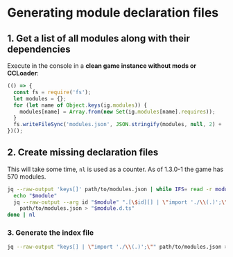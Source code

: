 # Generating module declaration files

## 1. Get a list of all modules along with their dependencies

Execute in the console in a **clean game instance without mods or CCLoader**:

```javascript
(() => {
  const fs = require('fs');
  let modules = {};
  for (let name of Object.keys(ig.modules)) {
    modules[name] = Array.from(new Set(ig.modules[name].requires));
  }
  fs.writeFileSync('modules.json', JSON.stringify(modules, null, 2) + '\n');
})();
```

## 2. Create missing declaration files

This will take some time, `nl` is used as a counter. As of 1.3.0-1 the game has 570 modules.

```bash
jq --raw-output 'keys[]' path/to/modules.json | while IFS= read -r module; do
  echo "$module"
  jq --raw-output --arg id "$module" ".[\$id][] | \"import './\\(.)';\"" \
    path/to/modules.json > "$module.d.ts"
done | nl
```

### 3. Generate the index file

```bash
jq --raw-output "keys[] | \"import './\\(.)';\"" path/to/modules.json > __all__.d.ts
```
